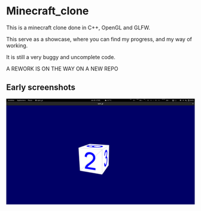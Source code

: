 # Minecraft_clone
This is a minecraft clone done in C++, OpenGL and GLFW.

This serve as a showcase, where you can find my progress, and my way of working.

It is still a very buggy and uncomplete code.

A REWORK IS ON THE WAY ON A NEW REPO

## Early screenshots

![Screenshot](showcase/screenshot_early.png)
